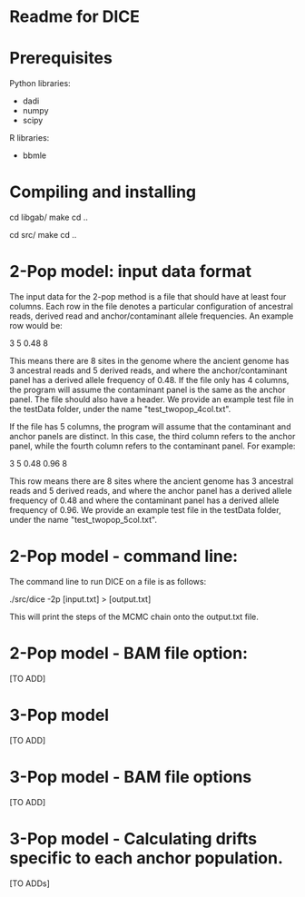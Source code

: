 # Readme for DICE

# Prerequisites

Python libraries:
- dadi
- numpy
- scipy

R libraries:
- bbmle

# Compiling and installing

cd libgab/
make
cd ..

cd src/
make
cd ..

# 2-Pop model: input data format

The input data for the 2-pop method is a file that should have at least four columns. Each row in the file denotes a particular configuration of ancestral reads, derived read and anchor/contaminant allele frequencies. An example row would be:

3	5	0.48	8

This means there are 8 sites in the genome where the ancient genome has 3 ancestral reads and 5 derived reads, and where the anchor/contaminant panel has a derived allele frequency of 0.48. If the file only has 4 columns, the program will assume the contaminant panel is the same as the anchor panel. The file should also have a header. We provide an example test file in the testData folder, under the name "test_twopop_4col.txt".

If the file has 5 columns, the program will assume that the contaminant and anchor panels are distinct. In this case, the third column refers to the anchor panel, while the fourth column refers to the contaminant panel. For example:

3	5	0.48	0.96	8

This row means there are 8 sites where the ancient genome has 3 ancestral reads and 5 derived reads, and where the anchor panel has a derived allele frequency of 0.48 and where the contaminant panel has a derived allele frequency of 0.96. We provide an example test file in the testData folder, under the name "test_twopop_5col.txt".


# 2-Pop model - command line:

The command line to run DICE on a file is as follows:

./src/dice -2p [input.txt] > [output.txt]

This will print the steps of the MCMC chain onto the output.txt file.

# 2-Pop model - BAM file option:
[TO ADD]

# 3-Pop model
[TO ADD]

# 3-Pop model - BAM file options
[TO ADD]

# 3-Pop model - Calculating drifts specific to each anchor population.
[TO ADDs]
